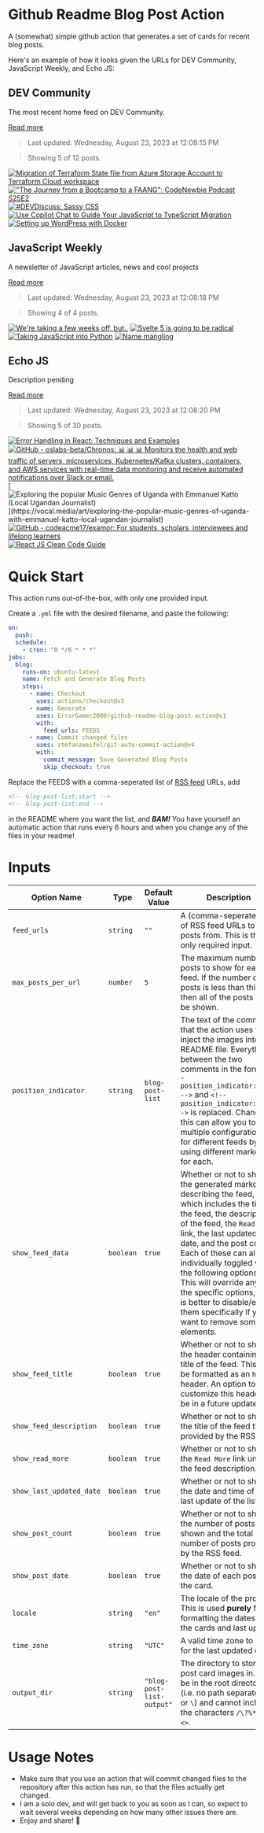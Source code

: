 # Github Readme Blog Post Action

A (somewhat) simple github action that generates a set of cards for recent blog posts.

Here's an example of how it looks given the URLs for DEV Community, JavaScript Weekly, and Echo JS:

<!-- post-list:start -->
## DEV Community

The most recent home feed on DEV Community.

[Read more](https://dev.to)
> Last updated: Wednesday, August 23, 2023 at 12:08:15 PM

> Showing 5 of 12 posts.

[![Migration of Terraform State file from Azure Storage Account to Terraform Cloud workspace](https://raw.githubusercontent.com/ErrorGamer2000/github-readme-blog-post-action/main/generated_files/DEV_Community/Migration_of_Terraform_State_file_from_Azure_Storage_Account_to_Terraform_Cloud_workspace.svg)](https://dev.to/this-is-learning/migration-of-terraform-state-file-from-azure-storage-account-to-terraform-cloud-workspace-3530)
[!["The Journey from a Bootcamp to a FAANG": CodeNewbie Podcast S25E2](https://raw.githubusercontent.com/ErrorGamer2000/github-readme-blog-post-action/main/generated_files/DEV_Community/_The_Journey_from_a_Bootcamp_to_a_FAANG___CodeNewbie_Podcast_S25E2.svg)](https://dev.to/codenewbieteam/the-journey-from-a-bootcamp-to-a-faang-codenewbie-podcast-s25e2-1c0m)
[![#DEVDiscuss: Sassy CSS](https://raw.githubusercontent.com/ErrorGamer2000/github-readme-blog-post-action/main/generated_files/DEV_Community/_DEVDiscuss__Sassy_CSS.svg)](https://dev.to/devteam/devdiscuss-sassy-css-acn)
[![Use Copilot Chat to Guide Your JavaScript to TypeScript Migration](https://raw.githubusercontent.com/ErrorGamer2000/github-readme-blog-post-action/main/generated_files/DEV_Community/Use_Copilot_Chat_to_Guide_Your_JavaScript_to_TypeScript_Migration.svg)](https://dev.to/github/migrate-from-javascript-to-typescript-with-copilot-chat-2f91)
[![Setting up WordPress with Docker](https://raw.githubusercontent.com/ErrorGamer2000/github-readme-blog-post-action/main/generated_files/DEV_Community/Setting_up_WordPress_with_Docker.svg)](https://dev.to/olucasquadros/setting-up-wordpress-with-docker-2b9i)


## JavaScript Weekly

A newsletter of JavaScript articles, news and cool projects

[Read more](https://javascriptweekly.com/)
> Last updated: Wednesday, August 23, 2023 at 12:08:18 PM

> Showing 4 of 4 posts.

[![We're taking a few weeks off, but..](https://raw.githubusercontent.com/ErrorGamer2000/github-readme-blog-post-action/main/generated_files/JavaScript_Weekly/We're_taking_a_few_weeks_off__but...svg)](https://javascriptweekly.com/issues/652)
[![Svelte 5 is going to be radical](https://raw.githubusercontent.com/ErrorGamer2000/github-readme-blog-post-action/main/generated_files/JavaScript_Weekly/Svelte_5_is_going_to_be_radical.svg)](https://javascriptweekly.com/issues/651)
[![Taking JavaScript into Python](https://raw.githubusercontent.com/ErrorGamer2000/github-readme-blog-post-action/main/generated_files/JavaScript_Weekly/Taking_JavaScript_into_Python.svg)](https://javascriptweekly.com/issues/650)
[![Name mangling](https://raw.githubusercontent.com/ErrorGamer2000/github-readme-blog-post-action/main/generated_files/JavaScript_Weekly/Name_mangling.svg)](https://javascriptweekly.com/issues/649)


## Echo JS

Description pending

[Read more](
http://www.echojs.com
)
> Last updated: Wednesday, August 23, 2023 at 12:08:20 PM

> Showing 5 of 30 posts.

[![Error Handling in React: Techniques and Examples](https://raw.githubusercontent.com/ErrorGamer2000/github-readme-blog-post-action/main/generated_files/_Echo_JS_/Error_Handling_in_React__Techniques_and_Examples.svg)](https://javascript.withcodeexample.com/blog/error-handling-react-techniques-examples/)
[![GitHub - oslabs-beta/Chronos: 📊 📊 📊 Monitors the health and web traffic of servers, microservices, Kubernetes/Kafka clusters, containers, and AWS services with real-time data monitoring and receive automated notifications over Slack or email.](https://raw.githubusercontent.com/ErrorGamer2000/github-readme-blog-post-action/main/generated_files/_Echo_JS_/GitHub_-_oslabs-beta_Chronos__📊_📊_📊_Monitors_the_health_and_web_traffic_of_servers__microservices__Kubernetes_Kafka_clusters__containers__and_AWS_services_with_real-time_data_monitoring_and_receive_automated_notifications_over_Slack_or_email..svg)](https://github.com/oslabs-beta/Chronos)
[![Exploring the popular Music Genres of Uganda with Emmanuel Katto (Local Ugandan Journalist)](https://raw.githubusercontent.com/ErrorGamer2000/github-readme-blog-post-action/main/generated_files/_Echo_JS_/Exploring_the_popular_Music_Genres_of_Uganda_with_Emmanuel_Katto_(Local_Ugandan_Journalist).svg)](https://vocal.media/art/exploring-the-popular-music-genres-of-uganda-with-emmanuel-katto-local-ugandan-journalist)
[![GitHub - codeacme17/examor: For students, scholars, interviewees and lifelong learners](https://raw.githubusercontent.com/ErrorGamer2000/github-readme-blog-post-action/main/generated_files/_Echo_JS_/GitHub_-_codeacme17_examor__For_students__scholars__interviewees_and_lifelong_learners.svg)](https://github.com/codeacme17/examor)
[![React JS Clean Code Guide](https://raw.githubusercontent.com/ErrorGamer2000/github-readme-blog-post-action/main/generated_files/_Echo_JS_/React_JS_Clean_Code_Guide.svg)](https://javascript.withcodeexample.com/blog/react-js-clean-code-best-practices/)


<!-- post-list:end -->

# Quick Start

This action runs out-of-the-box, with only one provided input.

Create a `.yml` file with the desired filename, and paste the following:

```yml
on:
  push:
  schedule:
    - cron: "0 */6 * * *"
jobs:
  blog:
    runs-on: ubuntu-latest
    name: Fetch and Generate Blog Posts
    steps:
      - name: Checkout
        uses: actions/checkout@v3
      - name: Generate
        uses: ErrorGamer2000/github-readme-blog-post-action@v1
        with:
          feed_urls: FEEDS
      - name: Commit changed files
        uses: stefanzweifel/git-auto-commit-action@v4
        with:
          commit_message: Save Generated Blog Posts
          skip_checkout: true
```

Replace the FEEDS with a comma-seperated list of [RSS feed](https://rss.com/blog/how-do-rss-feeds-work/) URLs, add

```md
<!-- blog-post-list:start -->
<!-- blog-post-list:end -->
```

in the README where you want the list, and **_BAM!_** You have yourself an automatic action that runs every 6 hours and when you change any of the files in your readme!

# Inputs

<table>
  <thead>
    <tr>
      <th>Option Name</th>
      <th>Type</th>
      <th>Default Value</th>
      <th>Description</th>
    </tr>
  </thead>
  <tbody>
    <tr>
      <td><code>feed_urls</code></td>
      <td><code>string</code></td>
      <td><code>""</code></td>
      <td>A (comma-seperated) list of RSS feed URLs to load posts from. This is the only required input.</td>
    </tr>
    <tr>
      <td><code>max_posts_per_url</code></td>
      <td><code>number</code></td>
      <td><code>5</code></td>
      <td>The maximum number of posts to show for each feed. If the number of posts is less than this, then all of the posts will be shown.</td>
    </tr>
    <tr>
      <td><code>position_indicator</code></td>
      <td><code>string</code></td>
      <td><code>blog-post-list</code></td>
      <td>The text of the comments that the action uses to inject the images into the README file. Everything between the two comments in the form <code>&lt;!-- position_indicator:start --&gt;</code> and <code>&lt;!-- position_indicator:end --&gt;</code> is replaced. Changing this can allow you to use multiple configurations for different feeds by using different markers for each.</td>
    </tr>
    <tr>
      <td><code>show_feed_data</code></td>
      <td><code>boolean</code></td>
      <td><code>true</code></td>
      <td>Whether or not to show the generated markdown describing the feed, which includes the title of the feed, the description of the feed, the <code>Read More</code> link, the last updated date, and the post count. Each of these can also be individually toggled with the following options. This will override any of the specific options, so it is better to disable/enable them specifically if you want to remove some elements.</td>
    </tr>
    <tr>
      <td><code>show_feed_title</code></td>
      <td><code>boolean</code></td>
      <td><code>true</code></td>
      <td>Whether or not to show the header containing the title of the feed. This will be formatted as an <code>h2</code> header. An option to customize this header will be in a future update.</td>
    </tr>
    <tr>
      <td><code>show_feed_description</code></td>
      <td><code>boolean</code></td>
      <td><code>true</code></td>
      <td>Whether or not to show the title of the feed that is provided by the RSS feed.</td>
    </tr>
    <tr>
      <td><code>show_read_more</code></td>
      <td><code>boolean</code></td>
      <td><code>true</code></td>
      <td>Whether or not to show the <code>Read More</code> link under the feed description.</td>
    </tr>
    <tr>
      <td><code>show_last_updated_date</code></td>
      <td><code>boolean</code></td>
      <td><code>true</code></td>
      <td>Whether or not to show the date and time of the last update of the list.</td>
    </tr>
    <tr>
      <td><code>show_post_count</code></td>
      <td><code>boolean</code></td>
      <td><code>true</code></td>
      <td>Whether or not to show the number of posts shown and the total number of posts provided by the RSS feed.</td>
    </tr>
    <tr>
      <td><code>show_post_date</code></td>
      <td><code>boolean</code></td>
      <td><code>true</code></td>
      <td>Whether or not to show the date of each post on the card.</td>
    </tr>
    <tr>
      <td><code>locale</code></td>
      <td><code>string</code></td>
      <td><code>"en"</code></td>
      <td>The locale of the project. This is used <strong>purely</strong> for formatting the dates of the cards and last update.</td>
    </tr>
    <tr>
      <td><code>time_zone</code></td>
      <td><code>string</code></td>
      <td><code>"UTC"</code></td>
      <td>A valid time zone to use for the last updated date.</td>
    </tr>
    <tr>
      <td><code>output_dir</code></td>
      <td><code>string</code></td>
      <td><code>"blog-post-list-output"</code></td>
      <td>The directory to store the post card images in. Must be in the root directory (i.e. no path separators <code>/</code> or <code>\</code>) and cannot include the characters <code>/\?%*:|"&lt;&gt;</code>.</td>
    </tr>
<!--
    <tr>
      <td><code></code></td>
      <td><cde></cde></td>
      <td><code></code></td>
      <td></td>
    </tr>
-->
  </tbody>
</table>

# Usage Notes

- Make sure that you use an action that will commit changed files to the repository after this action has run, so that the files actually get changed.
- I am a solo dev, and will get back to you as soon as I can, so expect to wait several weeks depending on how many other issues there are.
- Enjoy and share! 🤗
